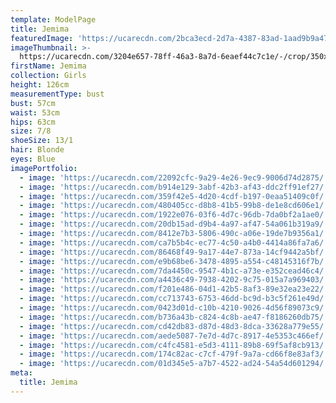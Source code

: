 ```yaml
---
template: ModelPage
title: Jemima
featuredImage: 'https://ucarecdn.com/2bca3ecd-2d7a-4387-83ad-1aad9b9a4787/'
imageThumbnail: >-
  https://ucarecdn.com/3204e657-78ff-46a3-8a7d-6eaef44c7c1e/-/crop/350x431/0,163/-/preview/
firstName: Jemima
collection: Girls
height: 126cm
measurementType: bust
bust: 57cm
waist: 53cm
hips: 63cm
size: 7/8
shoeSize: 13/1
hair: Blonde
eyes: Blue
imagePortfolio:
  - image: 'https://ucarecdn.com/22092cfc-9a29-4e26-9ec9-9006d74d2875/'
  - image: 'https://ucarecdn.com/b914e129-3abf-42b3-af43-ddc2ff91ef27/'
  - image: 'https://ucarecdn.com/359f42e5-4d20-4cdf-b197-0eaa51409c0f/'
  - image: 'https://ucarecdn.com/480405cc-d8b8-41b5-99b8-de1e8cd606e1/'
  - image: 'https://ucarecdn.com/1922e076-03f6-4d7c-96db-7da0bf2a1ae0/'
  - image: 'https://ucarecdn.com/20db15ad-d9b4-4a97-af47-54a061b319a9/'
  - image: 'https://ucarecdn.com/8412e7b3-5806-490c-a06e-19de7b9356a1/'
  - image: 'https://ucarecdn.com/ca7b5b4c-ec77-4c50-a4b0-4414a86fa7a6/'
  - image: 'https://ucarecdn.com/86468f49-9a17-44e7-873a-14cf9442a5bf/'
  - image: 'https://ucarecdn.com/e9b68be6-3478-4895-a554-c48145316f7b/'
  - image: 'https://ucarecdn.com/7da4450c-9547-4b1c-a73e-e352cead46c4/'
  - image: 'https://ucarecdn.com/a4436c49-7938-4202-9c75-015a7a969403/'
  - image: 'https://ucarecdn.com/f201e486-04d1-42b5-8af3-89e32ea23e22/'
  - image: 'https://ucarecdn.com/cc713743-6753-46dd-bc9d-b3c5f261e49d/'
  - image: 'https://ucarecdn.com/0423d01d-c10b-4210-9026-4d56f89073c9/'
  - image: 'https://ucarecdn.com/b736a43b-c824-4c8b-ae47-f8186260db75/'
  - image: 'https://ucarecdn.com/cd42db83-d87d-48d3-8dca-33628a779e55/'
  - image: 'https://ucarecdn.com/aede5087-7e7d-4d7c-8917-4e5353c466ef/'
  - image: 'https://ucarecdn.com/c4fc4581-e5d3-4111-89b8-69f5af8cb913/'
  - image: 'https://ucarecdn.com/174c82ac-c7cf-479f-9a7a-cd66f8e83af3/'
  - image: 'https://ucarecdn.com/01d345e5-a7b7-4522-ad24-54a54d601294/'
meta:
  title: Jemima
---
```


